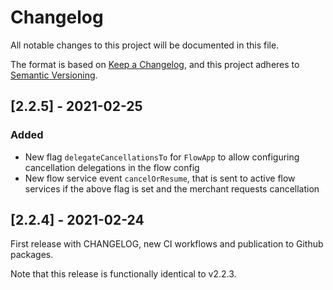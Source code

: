 # Changelog
All notable changes to this project will be documented in this file.

The format is based on [Keep a Changelog](https://keepachangelog.com/en/1.0.0/),
and this project adheres to [Semantic Versioning](https://semver.org/spec/v2.0.0.html).

## [2.2.5] - 2021-02-25

### Added
- New flag `delegateCancellationsTo` for `FlowApp` to allow configuring cancellation delegations in the flow config
- New flow service event `cancelOrResume`, that is sent to active flow services if the above flag is set and the merchant requests cancellation

## [2.2.4] - 2021-02-24

First release with CHANGELOG, new CI workflows and publication to Github packages.

Note that this release is functionally identical to v2.2.3.
